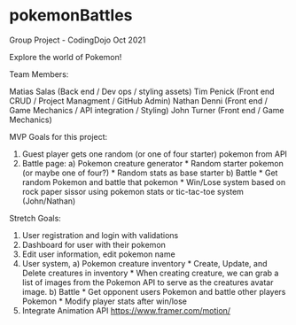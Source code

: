 # pokemonBattles
Group Project - CodingDojo Oct 2021

Explore the world of Pokemon! 

Team Members:

Matias Salas (Back end / Dev ops / styling assets)
Tim Penick (Front end CRUD / Project Managment / GitHub Admin)
Nathan Denni (Front end / Game Mechanics / API integration / Styling)
John Turner (Front end / Game Mechanics)

MVP Goals for this project:
1) Guest player gets one random (or one of four starter) pokemon from API
2) Battle page: 
    a) Pokemon creature generator
        * Random starter pokemon (or maybe one of four?)
        * Random stats as base starter
    b) Battle
        * Get random Pokemon and battle that pokemon 
        * Win/Lose system based on rock paper sissor using pokemon stats or tic-tac-toe system (John/Nathan)


Stretch Goals:
1) User registration and login with validations
2) Dashboard for user with their pokemon
3) Edit user information, edit pokemon name
4) User system,
    a) Pokemon creature inventory
        * Create, Update, and Delete creatures in inventory
        * When creating creature, we can grab a list of images from the Pokemon API to serve as the creatures avatar image.
    b) Battle
        * Get opponent users Pokemon and battle other players Pokemon
        * Modify player stats after win/lose
5) Integrate Animation API https://www.framer.com/motion/